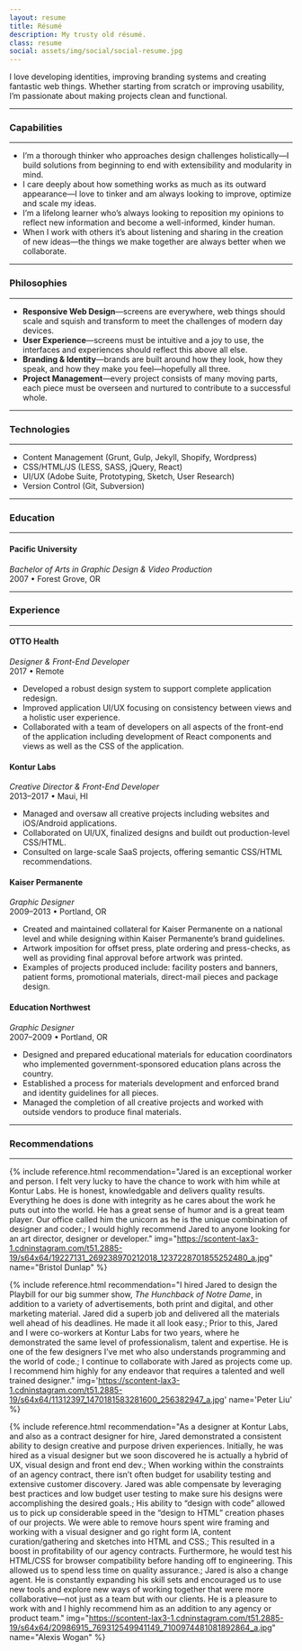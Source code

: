 ```yaml
---
layout: resume
title: Résumé
description: My trusty old résumé.
class: resume
social: assets/img/social/social-resume.jpg
---
```


I love developing identities, improving branding systems and creating fantastic web things. Whether starting from scratch or improving usability, I’m passionate about making projects clean and functional.

***

### Capabilities

***

- I’m a thorough thinker who approaches design challenges holistically—I build solutions from beginning to end with extensibility and modularity in mind.
- I care deeply about how something works as much as its outward appearance—I love to tinker and am always looking to improve, optimize and scale my ideas.
- I’m a lifelong learner who’s always looking to reposition my opinions to reflect new information and become a well-informed, kinder human.
- When I work with others it’s about listening and sharing in the creation of new ideas—the things we make together are always better when we collaborate.

***

### Philosophies

***

- **Responsive Web Design**—screens are everywhere, web things should scale and squish and transform to meet the challenges of modern day devices.
- **User Experience**—screens must be intuitive and a joy to use, the interfaces and experiences should reflect this above all else.
- **Branding & Identity**—brands are built around how they look, how they speak, and how they make you feel—hopefully all three.
- **Project Management**—every project consists of many moving parts, each piece must be overseen and nurtured to contribute to a successful whole.

***

### Technologies

***

- Content Management (Grunt, Gulp, Jekyll, Shopify, Wordpress)
- CSS/HTML/JS (LESS, SASS, jQuery, React)
- UI/UX (Adobe Suite, Prototyping, Sketch, User Research)
- Version Control (Git, Subversion)

***

### Education

***

#### Pacific University
*Bachelor of Arts in Graphic Design & Video Production*  
2007 • Forest Grove, OR

***

### Experience

***

#### OTTO Health
*Designer & Front-End Developer*  
2017 • Remote

- Developed a robust design system to support complete application redesign.
- Improved application UI/UX focusing on consistency between views and a holistic user experience.
- Collaborated with a team of developers on all aspects of the front-end of the application including development of React components and views as well as the CSS of the application.

#### Kontur Labs
*Creative Director & Front-End Developer*  
2013–2017 • Maui, HI

- Managed and oversaw all creative projects including websites and iOS/Android applications.
- Collaborated on UI/UX, finalized designs and buildt out production-level CSS/HTML.
- Consulted on large-scale SaaS projects, offering semantic CSS/HTML recommendations.

#### Kaiser Permanente
*Graphic Designer*  
2009–2013 • Portland, OR

- Created and maintained collateral for Kaiser Permanente on a national level and while designing within Kaiser Permanente’s brand guidelines.
- Artwork imposition for offset press, plate ordering and press-checks, as well as providing final approval before artwork was printed.
- Examples of projects produced include: facility posters and banners, patient forms, promotional materials, direct-mail pieces and package design.

#### Education Northwest
*Graphic Designer*  
2007–2009 • Portland, OR

- Designed and prepared educational materials for education coordinators who implemented government-sponsored education plans across the country.
- Established a process for materials development and enforced brand and identity guidelines for all pieces.
- Managed the completion of all creative projects and worked with outside vendors to produce final materials.


***

### Recommendations

***

{% include reference.html
recommendation="Jared is an exceptional worker and person. I felt very lucky to have the chance to work with him while at Kontur Labs. He is honest, knowledgable and delivers quality results. Everything he does is done with integrity as he cares about the work he puts out into the world. He has a great sense of humor and is a great team player. Our office called him the unicorn as he is the unique combination of designer and coder.; I would highly recommend Jared to anyone looking for an art director, designer or developer."
img="https://scontent-lax3-1.cdninstagram.com/t51.2885-19/s64x64/19227131_269238970212018_1237228701855252480_a.jpg"
name="Bristol Dunlap"
%}

{% include reference.html
recommendation="I hired Jared to design the Playbill for our big summer show, <em>The Hunchback of Notre Dame</em>, in addition to a variety of advertisements, both print and digital, and other marketing material. Jared did a superb job and delivered all the materials well ahead of his deadlines. He made it all look easy.; Prior to this, Jared and I were co-workers at Kontur Labs for two years, where he demonstrated the same level of professionalism, talent and expertise. He is one of the few designers I’ve met who also understands programming and the world of code.; I continue to collaborate with Jared as projects come up. I recommend him highly for any endeavor that requires a talented and well trained designer."
img='https://scontent-lax3-1.cdninstagram.com/t51.2885-19/s64x64/11312397_1470181583281600_256382947_a.jpg'
name='Peter Liu'
%}

{% include reference.html
recommendation="As a designer at Kontur Labs, and also as a contract designer for hire, Jared demonstrated a consistent ability to design creative and purpose driven experiences. Initially, he was hired as a visual designer but we soon discovered he is actually a hybrid of UX, visual design and front end dev.; When working within the constraints of an agency contract, there isn’t often budget for usability testing and extensive customer discovery. Jared was able compensate by leveraging best practices and low budget user testing to make sure his designs were accomplishing the desired goals.; His ability to “design with code” allowed us to pick up considerable speed in the “design to HTML” creation phases of our projects. We were able to remove hours spent wire framing and working with a visual designer and go right form IA, content curation/gathering and sketches into HTML and CSS.; This resulted in a boost in profitability of our agency contracts. Furthermore, he would test his HTML/CSS for browser compatibility before handing off to engineering. This allowed us to spend less time on quality assurance.; Jared is also a change agent. He is constantly expanding his skill sets and encouraged us to use new tools and explore new ways of working together that were more collaborative—not just as a team but with our clients. He is a pleasure to work with and I highly recommend him as an addition to any agency or product team."
img="https://scontent-lax3-1.cdninstagram.com/t51.2885-19/s64x64/20986915_769312549941149_7100974481081892864_a.jpg"
name="Alexis Wogan"
%}